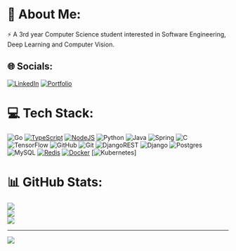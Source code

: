 # 💫 About Me:
⚡ A 3rd year Computer Science student interested in Software Engineering, Deep Learning and Computer Vision.


## 🌐 Socials:
[![LinkedIn](https://img.shields.io/badge/LinkedIn-%230077B5.svg?logo=linkedin&logoColor=white)](https://linkedin.com/in/kamalaghazada) 
[![Portfolio](https://img.shields.io/badge/just%20the%20message-FFA500)](https://kamalaghazada.codes/)

# 💻 Tech Stack:
![Go](https://img.shields.io/badge/Go-00ADD8?logo=Go&logoColor=white&style=for-the-badge) [![TypeScript](https://img.shields.io/badge/TypeScript-3178C6?logo=typescript&logoColor=fff)](#) [![NodeJS](https://img.shields.io/badge/Node.js-6DA55F?logo=node.js&logoColor=white)](#) ![Python](https://img.shields.io/badge/python-3670A0?style=for-the-badge&logo=python&logoColor=ffdd54) ![Java](https://img.shields.io/badge/java-%23ED8B00.svg?style=for-the-badge&logo=openjdk&logoColor=white) ![Spring](https://img.shields.io/badge/spring-%236DB33F.svg?style=for-the-badge&logo=spring&logoColor=white) ![C](https://img.shields.io/badge/c-%2300599C.svg?style=for-the-badge&logo=c&logoColor=white) ![TensorFlow](https://img.shields.io/badge/TensorFlow-%23FF6F00.svg?style=for-the-badge&logo=TensorFlow&logoColor=white) ![GitHub](https://img.shields.io/badge/github-%23121011.svg?style=for-the-badge&logo=github&logoColor=white) ![Git](https://img.shields.io/badge/git-%23F05033.svg?style=for-the-badge&logo=git&logoColor=white) ![DjangoREST](https://img.shields.io/badge/DJANGO-REST-ff1709?style=for-the-badge&logo=django&logoColor=white&color=ff1709&labelColor=gray) ![Django](https://img.shields.io/badge/django-%23092E20.svg?style=for-the-badge&logo=django&logoColor=white) ![Postgres](https://img.shields.io/badge/postgres-%23316192.svg?style=for-the-badge&logo=postgresql&logoColor=white) ![MySQL](https://img.shields.io/badge/mysql-4479A1.svg?style=for-the-badge&logo=mysql&logoColor=white) [![Redis](https://img.shields.io/badge/Redis-%23DD0031.svg?logo=redis&logoColor=white)](#) [![Docker](https://img.shields.io/badge/Docker-2496ED?logo=docker&logoColor=fff)](#) [![Kubernetes](https://img.shields.io/badge/Kubernetes-326CE5?logo=kubernetes&logoColor=fff)]

# 📊 GitHub Stats:
![](https://github-readme-stats.vercel.app/api?username=c0sm0thecoder&theme=radical&hide_border=false&include_all_commits=true&count_private=true)<br/>
![](https://github-readme-streak-stats.herokuapp.com/?user=c0sm0thecoder&theme=radical&hide_border=false)<br/>
![](https://github-readme-stats.vercel.app/api/top-langs/?username=c0sm0thecoder&theme=radical&hide_border=false&include_all_commits=true&count_private=false&layout=compact)

---
[![](https://visitcount.itsvg.in/api?id=c0sm0thecoder&icon=0&color=0)](https://visitcount.itsvg.in)
